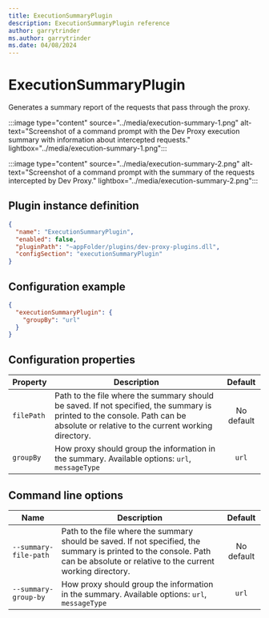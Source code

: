 ```yaml
---
title: ExecutionSummaryPlugin
description: ExecutionSummaryPlugin reference
author: garrytrinder
ms.author: garrytrinder
ms.date: 04/08/2024
---
```


# ExecutionSummaryPlugin

Generates a summary report of the requests that pass through the proxy.

:::image type="content" source="../media/execution-summary-1.png" alt-text="Screenshot of a command prompt with the Dev Proxy execution summary with information about intercepted requests." lightbox="../media/execution-summary-1.png":::

:::image type="content" source="../media/execution-summary-2.png" alt-text="Screenshot of a command prompt with the summary of the requests intercepted by Dev Proxy." lightbox="../media/execution-summary-2.png":::

## Plugin instance definition

```json
{
  "name": "ExecutionSummaryPlugin",
  "enabled": false,
  "pluginPath": "~appFolder/plugins/dev-proxy-plugins.dll",
  "configSection": "executionSummaryPlugin"
}
```

## Configuration example

```json
{
  "executionSummaryPlugin": {
    "groupBy": "url"
  }
}
```

## Configuration properties

| Property | Description | Default |
|----------|-------------|:-------:|
| `filePath` | Path to the file where the summary should be saved. If not specified, the summary is printed to the console. Path can be absolute or relative to the current working directory. | No default |
| `groupBy` | How proxy should group the information in the summary. Available options: `url`, `messageType` | `url` |

## Command line options

| Name | Description | Default |
|----------|-------------|:-------:|
| `--summary-file-path` | Path to the file where the summary should be saved. If not specified, the summary is printed to the console. Path can be absolute or relative to the current working directory. | No default |
| `--summary-group-by` | How proxy should group the information in the summary. Available options: `url`, `messageType` | `url` |
